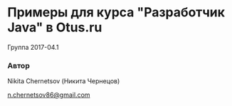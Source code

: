 # Примеры для курса "Разработчик Java" в Otus.ru

Группа 2017-04.1

### Автор 
Nikita Chernetsov (Никита Чернецов)

n.chernetsov86@gmail.com
